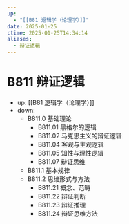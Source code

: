 ```yaml
---
up:
  - "[[B81 逻辑学（论理学）]]"
date: 2025-01-25
ctime: 2025-01-25T14:34:14
aliases:
  - 辩证逻辑
---
```


# B811 辩证逻辑

- up: [[B81 逻辑学（论理学）]]
- down:	
	- B811.0 基础理论
		- B811.01 黑格尔的逻辑
		- B811.02 马克思主义的辩证逻辑
		- B811.04 客观与主观逻辑
		- B811.05 知性与理性逻辑
		- B811.07 辩证思维
	- B811.1 基本规律
	- B811.2 思维形式与方法
		- B811.21 概念、范畴
		- B811.22 辩证判断
		- B811.23 辩证推理
		- B811.24 辩证思维方法
	
